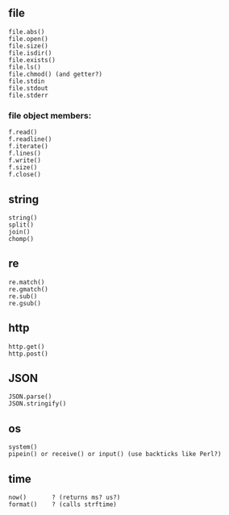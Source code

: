 ## file

    file.abs()
    file.open()
    file.size()
    file.isdir()
    file.exists()
    file.ls()
    file.chmod() (and getter?)
    file.stdin
    file.stdout
    file.stderr

### file object members:

    f.read()
    f.readline()
    f.iterate()
    f.lines()
    f.write()
    f.size()
    f.close()

## string

    string()
    split()
    join()
    chomp()

## re

    re.match()
    re.gmatch()
    re.sub()
    re.gsub()

## http

    http.get()
    http.post()

## JSON

    JSON.parse()
    JSON.stringify()

## os

    system()
    pipein() or receive() or input() (use backticks like Perl?)


## time

    now()       ? (returns ms? us?)
    format()    ? (calls strftime)

